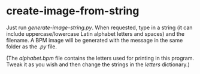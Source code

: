# create-image-from-string

Just run *generate-image-string.py*.
When requested, type in a string (it can include uppercase/lowercase Latin alphabet letters and spaces) and the filename.
A BPM image will be generated with the message in the same folder as the *.py* file.

(The *alphabet.bpm* file contains the letters used for printing in this program. Tweak it as you wish and then change the strings
in the *letters* dictionary.)

